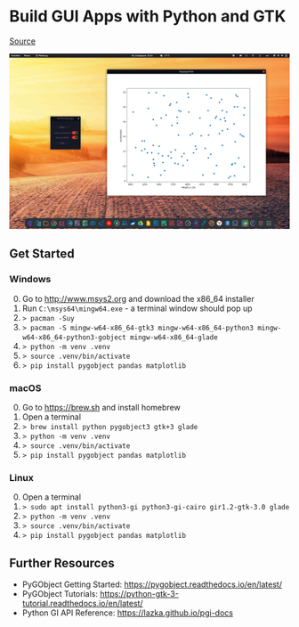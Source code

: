 # Build GUI Apps with Python and GTK

[Source](https://youtu.be/Ko0NTS0IpfI)

![plotter_screenshot](./plotter_screenshot.png)

## Get Started

### Windows

0. Go to <http://www.msys2.org> and download the x86_64 installer
1. Run `C:\msys64\mingw64.exe` -  a terminal window should pop up
2. `> pacman -Suy`
3. `> pacman -S mingw-w64-x86_64-gtk3 mingw-w64-x86_64-python3 mingw-w64-x86_64-python3-gobject mingw-w64-x86_64-glade`
4. `> python -m venv .venv`
5. `> source .venv/bin/activate`
6. `> pip install pygobject pandas matplotlib`

### macOS

0. Go to <https://brew.sh> and install homebrew
1. Open a terminal
2. `> brew install python pygobject3 gtk+3 glade`
3. `> python -m venv .venv`
4. `> source .venv/bin/activate`
5. `> pip install pygobject pandas matplotlib`

### Linux

0. Open a terminal
1. `> sudo apt install python3-gi python3-gi-cairo gir1.2-gtk-3.0 glade`
2. `> python -m venv .venv`
3. `> source .venv/bin/activate`
4. `> pip install pygobject pandas matplotlib`

## Further Resources

* PyGObject Getting Started: <https://pygobject.readthedocs.io/en/latest/>
* PyGObject Tutorials: <https://python-gtk-3-tutorial.readthedocs.io/en/latest/>
* Python GI API Reference: <https://lazka.github.io/pgi-docs>
